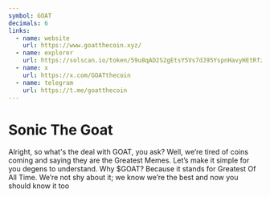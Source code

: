 ```yaml
---
symbol: GOAT
decimals: 6
links:
  - name: website
    url: https://www.goatthecoin.xyz/
  - name: explorer
    url: https://solscan.io/token/59u8qAD2S2gEtsY5Vs7dJ95YspnHavyHEtRfzCEb9F7G
  - name: x
    url: https://x.com/GOATthecoin
  - name: telegram
    url: https://t.me/goatthecoin
---
```


# Sonic The Goat

Alright, so what's the deal with GOAT, you ask? Well, we’re tired of coins coming and saying they are the Greatest Memes. Let’s make it simple for you degens to understand. Why $GOAT? Because it stands for Greatest Of All Time. We’re not shy about it; we know we’re the best and now you should know it too
